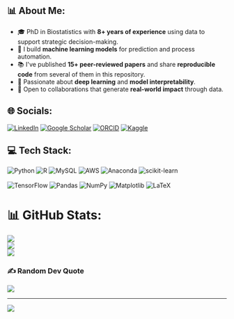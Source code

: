 ## 📊 About Me:
- 🎓 PhD in Biostatistics with **8+ years of experience** using data to support strategic decision-making.  
- 🤖 I build **machine learning models** for prediction and process automation.  
- 📚 I've published **15+ peer-reviewed papers** and share **reproducible code** from several of them in this repository.  
- 🧠 Passionate about **deep learning** and **model interpretability**.  
- 🌱 Open to collaborations that generate **real-world impact** through data.

## 🌐 Socials:
[![LinkedIn](https://img.shields.io/badge/LinkedIn-%230077B5.svg?logo=linkedin&logoColor=white)](https://linkedin.com/in/adrian-quintero-sarmiento)
[![Google Scholar](https://img.shields.io/badge/Google%20Scholar-4285F4?style=for-the-badge&logo=GoogleScholar&logoColor=white)](https://scholar.google.com/citations?user=7AQojCwAAAAJ&hl=es)
[![ORCID](https://img.shields.io/badge/ORCID-A6CE39?style=for-the-badge&logo=orcid&logoColor=white)](https://orcid.org/0000-0001-7268-2221)
[![Kaggle](https://img.shields.io/badge/Kaggle-%2312100E.svg?style=for-the-badge&logo=kaggle&logoColor=white)](https://www.kaggle.com/adrianquintero88)

## 💻 Tech Stack:

![Python](https://img.shields.io/badge/python-3670A0?style=for-the-badge&logo=python&logoColor=ffdd54)
![R](https://img.shields.io/badge/r-%23276DC3.svg?style=for-the-badge&logo=r&logoColor=white)
![MySQL](https://img.shields.io/badge/mysql-4479A1.svg?style=for-the-badge&logo=mysql&logoColor=white)
![AWS](https://img.shields.io/badge/AWS-%23FF9900.svg?style=for-the-badge&logo=amazon-aws&logoColor=white)
![Anaconda](https://img.shields.io/badge/Anaconda-%2344A833.svg?style=for-the-badge&logo=anaconda&logoColor=white)
![scikit-learn](https://img.shields.io/badge/scikit--learn-%23F7931E.svg?style=for-the-badge&logo=scikit-learn&logoColor=white)  
<br>
![TensorFlow](https://img.shields.io/badge/TensorFlow-%23FF6F00.svg?style=for-the-badge&logo=TensorFlow&logoColor=white)
![Pandas](https://img.shields.io/badge/pandas-%23150458.svg?style=for-the-badge&logo=pandas&logoColor=white)
![NumPy](https://img.shields.io/badge/numpy-%23013243.svg?style=for-the-badge&logo=numpy&logoColor=white)
![Matplotlib](https://img.shields.io/badge/Matplotlib-%23ffffff.svg?style=for-the-badge&logo=Matplotlib&logoColor=black)
![LaTeX](https://img.shields.io/badge/latex-%23008080.svg?style=for-the-badge&logo=latex&logoColor=white)
# 📊 GitHub Stats:
![](https://github-readme-stats.vercel.app/api?username=Adrianquintero88&theme=dark&hide_border=false&include_all_commits=false&count_private=false)<br/>
![](https://nirzak-streak-stats.vercel.app/?user=Adrianquintero88&theme=dark&hide_border=false)<br/>
![](https://github-readme-stats.vercel.app/api/top-langs/?username=Adrianquintero88&theme=dark&hide_border=false&include_all_commits=false&count_private=false&layout=compact)

### ✍️ Random Dev Quote
![](https://quotes-github-readme.vercel.app/api?type=horizontal&theme=radical)

---
[![](https://visitcount.itsvg.in/api?id=Adrianquintero88&icon=0&color=0)](https://visitcount.itsvg.in)

<!-- Proudly created with GPRM ( https://gprm.itsvg.in ) -->
